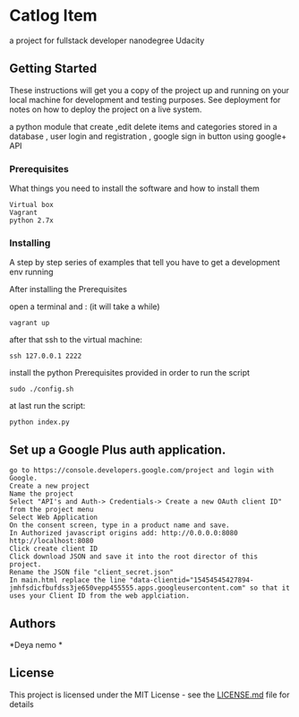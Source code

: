 # Catlog Item

a project for fullstack developer nanodegree Udacity

## Getting Started

These instructions will get you a copy of the project up and running on your local machine for development and testing purposes. See deployment for notes on how to deploy the project on a live system.

a python module that create ,edit delete items and categories stored in a database , user login and registration , google sign in button using google+ API


### Prerequisites

What things you need to install the software and how to install them

```
Virtual box
Vagrant
python 2.7x

```

### Installing

A step by step series of examples that tell you have to get a development env running

After installing the Prerequisites

open a terminal and :
(it will take a while)

```
vagrant up

```

after that ssh to the virtual machine:

```
ssh 127.0.0.1 2222

```
install the python Prerequisites provided
in order to run the script

```
sudo ./config.sh
```
at last run the script:

```
python index.py

```

## Set up a Google Plus auth application.

    go to https://console.developers.google.com/project and login with Google.
    Create a new project
    Name the project
    Select "API's and Auth-> Credentials-> Create a new OAuth client ID" from the project menu
    Select Web Application
    On the consent screen, type in a product name and save.
    In Authorized javascript origins add: http://0.0.0.0:8080 http://localhost:8080
    Click create client ID
    Click download JSON and save it into the root director of this project.
    Rename the JSON file "client_secret.json"
    In main.html replace the line "data-clientid="15454545427894-jmhfsdicfbufdss3je650vepp455555.apps.googleusercontent.com" so that it uses your Client ID from the web applciation.


## Authors

*Deya nemo *
## License

This project is licensed under the MIT License - see the [LICENSE.md](LICENSE.md) file for details


